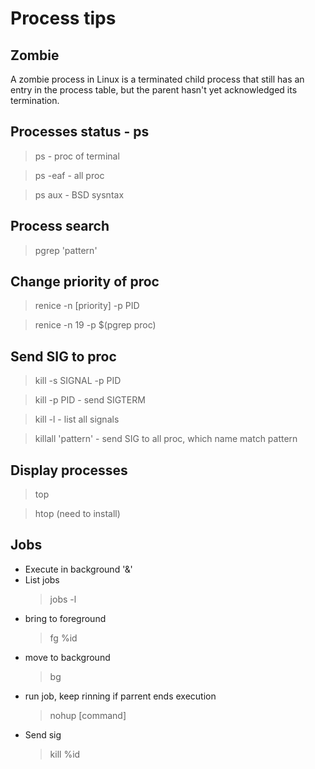 # Process tips

## Zombie
A zombie process in Linux is a terminated child process that still has an entry in the process table, but the parent hasn't yet acknowledged its termination.

## Processes status - ps
  > ps - proc of terminal

  > ps -eaf - all proc

  > ps aux - BSD sysntax

## Process search
  > pgrep 'pattern'

## Change priority of proc
  > renice -n [priority] -p PID

  > renice -n 19 -p $(pgrep proc)

## Send SIG to proc
  > kill -s SIGNAL -p PID

  > kill -p PID - send SIGTERM

  > kill -l - list all signals

  > killall 'pattern' - send SIG to all proc, which name match pattern

## Display processes
  > top

  > htop  (need to install)

## Jobs
- Execute in background '&'
- List jobs
  > jobs -l
- bring to foreground
  > fg %id
- move to background
  > bg 
- run job, keep rinning if parrent ends execution
  > nohup [command]
- Send sig
  > kill %id
